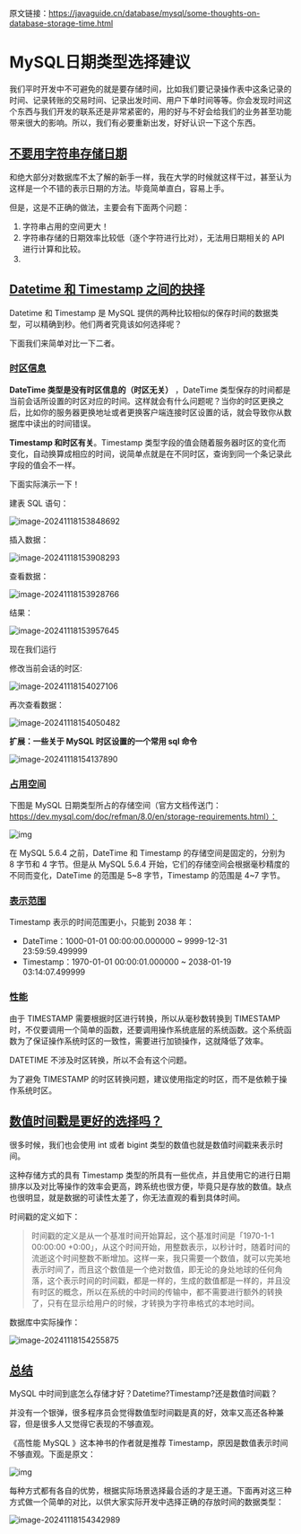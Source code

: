  原文链接：https://javaguide.cn/database/mysql/some-thoughts-on-database-storage-time.html



# MySQL日期类型选择建议

我们平时开发中不可避免的就是要存储时间，比如我们要记录操作表中这条记录的时间、记录转账的交易时间、记录出发时间、用户下单时间等等。你会发现时间这个东西与我们开发的联系还是非常紧密的，用的好与不好会给我们的业务甚至功能带来很大的影响。所以，我们有必要重新出发，好好认识一下这个东西。



## [不要用字符串存储日期](#不要用字符串存储日期)

和绝大部分对数据库不太了解的新手一样，我在大学的时候就这样干过，甚至认为这样是一个不错的表示日期的方法。毕竟简单直白，容易上手。

但是，这是不正确的做法，主要会有下面两个问题：

1. 字符串占用的空间更大！
2. 字符串存储的日期效率比较低（逐个字符进行比对），无法用日期相关的 API 进行计算和比较。
3. 

## [Datetime 和 Timestamp 之间的抉择](#datetime-和-timestamp-之间的抉择)

Datetime 和 Timestamp 是 MySQL 提供的两种比较相似的保存时间的数据类型，可以精确到秒。他们两者究竟该如何选择呢？

下面我们来简单对比一下二者。



### [时区信息](#时区信息)

**DateTime 类型是没有时区信息的（时区无关）** ，DateTime 类型保存的时间都是当前会话所设置的时区对应的时间。这样就会有什么问题呢？当你的时区更换之后，比如你的服务器更换地址或者更换客户端连接时区设置的话，就会导致你从数据库中读出的时间错误。

**Timestamp 和时区有关**。Timestamp 类型字段的值会随着服务器时区的变化而变化，自动换算成相应的时间，说简单点就是在不同时区，查询到同一个条记录此字段的值会不一样。

下面实际演示一下！

建表 SQL 语句：

![image-20241118153848692](C:\Users\Administrator\AppData\Roaming\Typora\typora-user-images\image-20241118153848692.png)

插入数据：

![image-20241118153908293](C:\Users\Administrator\AppData\Roaming\Typora\typora-user-images\image-20241118153908293.png)

查看数据：

![image-20241118153928766](C:\Users\Administrator\AppData\Roaming\Typora\typora-user-images\image-20241118153928766.png)

结果：

![image-20241118153957645](C:\Users\Administrator\AppData\Roaming\Typora\typora-user-images\image-20241118153957645.png)

现在我们运行

修改当前会话的时区:

![image-20241118154027106](C:\Users\Administrator\AppData\Roaming\Typora\typora-user-images\image-20241118154027106.png)

再次查看数据：

![image-20241118154050482](C:\Users\Administrator\AppData\Roaming\Typora\typora-user-images\image-20241118154050482.png)

 **扩展：一些关于 MySQL 时区设置的一个常用 sql 命令**

![image-20241118154137890](C:\Users\Administrator\AppData\Roaming\Typora\typora-user-images\image-20241118154137890.png)



### [占用空间](#占用空间)

下图是 MySQL 日期类型所占的存储空间（官方文档传送门：https://dev.mysql.com/doc/refman/8.0/en/storage-requirements.html）：

![img](https://oss.javaguide.cn/github/javaguide/FhRGUVHFK0ujRPNA75f6CuOXQHTE.jpeg)

在 MySQL 5.6.4 之前，DateTime 和 Timestamp 的存储空间是固定的，分别为 8 字节和 4 字节。但是从 MySQL 5.6.4 开始，它们的存储空间会根据毫秒精度的不同而变化，DateTime 的范围是 5~8 字节，Timestamp 的范围是 4~7 字节。



### [表示范围](#表示范围)

Timestamp 表示的时间范围更小，只能到 2038 年：

- DateTime：1000-01-01 00:00:00.000000 ~ 9999-12-31 23:59:59.499999
- Timestamp：1970-01-01 00:00:01.000000 ~ 2038-01-19 03:14:07.499999



### [性能](#性能)

由于 TIMESTAMP 需要根据时区进行转换，所以从毫秒数转换到 TIMESTAMP 时，不仅要调用一个简单的函数，还要调用操作系统底层的系统函数。这个系统函数为了保证操作系统时区的一致性，需要进行加锁操作，这就降低了效率。

DATETIME 不涉及时区转换，所以不会有这个问题。

为了避免 TIMESTAMP 的时区转换问题，建议使用指定的时区，而不是依赖于操作系统时区。



## [数值时间戳是更好的选择吗？](#数值时间戳是更好的选择吗)

很多时候，我们也会使用 int 或者 bigint 类型的数值也就是数值时间戳来表示时间。

这种存储方式的具有 Timestamp 类型的所具有一些优点，并且使用它的进行日期排序以及对比等操作的效率会更高，跨系统也很方便，毕竟只是存放的数值。缺点也很明显，就是数据的可读性太差了，你无法直观的看到具体时间。

时间戳的定义如下：

> 时间戳的定义是从一个基准时间开始算起，这个基准时间是「1970-1-1 00:00:00 +0:00」，从这个时间开始，用整数表示，以秒计时，随着时间的流逝这个时间整数不断增加。这样一来，我只需要一个数值，就可以完美地表示时间了，而且这个数值是一个绝对数值，即无论的身处地球的任何角落，这个表示时间的时间戳，都是一样的，生成的数值都是一样的，并且没有时区的概念，所以在系统的中时间的传输中，都不需要进行额外的转换了，只有在显示给用户的时候，才转换为字符串格式的本地时间。

数据库中实际操作：

![image-20241118154255875](C:\Users\Administrator\AppData\Roaming\Typora\typora-user-images\image-20241118154255875.png)



## [总结](#总结)

MySQL 中时间到底怎么存储才好？Datetime?Timestamp?还是数值时间戳？

并没有一个银弹，很多程序员会觉得数值型时间戳是真的好，效率又高还各种兼容，但是很多人又觉得它表现的不够直观。

《高性能 MySQL 》这本神书的作者就是推荐 Timestamp，原因是数值表示时间不够直观。下面是原文：

![img](https://oss.javaguide.cn/github/javaguide/%E9%AB%98%E6%80%A7%E8%83%BDmysql-%E4%B8%8D%E6%8E%A8%E8%8D%90%E7%94%A8%E6%95%B0%E5%80%BC%E6%97%B6%E9%97%B4%E6%88%B3.jpg)

每种方式都有各自的优势，根据实际场景选择最合适的才是王道。下面再对这三种方式做一个简单的对比，以供大家实际开发中选择正确的存放时间的数据类型：

![image-20241118154342989](C:\Users\Administrator\AppData\Roaming\Typora\typora-user-images\image-20241118154342989.png)
